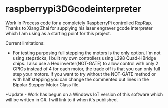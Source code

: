 # raspberrypi3DGcodeinterpreter
Work in Process code for a completely RaspberryPi controlled RepRap.  Thanks to Xiang Zhai for supplying his laser engraver gcode interpreter which I am using as a starting point for this project.

Current limitations:

- For testing purposing full stepping the motors is the only option. I'm not using stepsticks, I built my own controllers using L298 Quad-HBridge chips.  I also use a Hex inverter(NOT-GATE) to allow control with only 2 GPIOs instead of 4 for each motor, the trade off is that you can only full step your motors.  If you want to try without the NOT-GATE method or with half stepping you can change the commented out lines in the Bipolar Stepper Motor Class file.

*Update - Work has begun on a Windows IoT version of this software which will be written in C#.  I will link to it when it's published.
